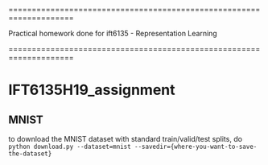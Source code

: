 ====================================================================

Practical homework done for ift6135 - Representation Learning

====================================================================



# IFT6135H19_assignment

## MNIST
to download the MNIST dataset with standard train/valid/test splits, do `python download.py --dataset=mnist --savedir={where-you-want-to-save-the-dataset}`
